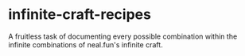 # infinite-craft-recipes
A fruitless task of documenting every possible combination within the infinite combinations of neal.fun's infinite craft. 
